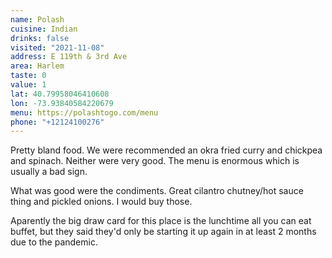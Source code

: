 ```yaml
---
name: Polash
cuisine: Indian
drinks: false
visited: "2021-11-08"
address: E 119th & 3rd Ave
area: Harlem
taste: 0
value: 1
lat: 40.79958046410608
lon: -73.93840584220679
menu: https://polashtogo.com/menu
phone: "+12124100276"
---
```


Pretty bland food. We were recommended an okra fried curry and chickpea and spinach. Neither were very good. The menu is enormous which is usually a bad sign. 

What was good were the condiments. Great cilantro chutney/hot sauce thing and pickled onions. I would buy those. 

Aparently the big draw card for this place is the lunchtime all you can eat buffet, but they said they'd only be starting it up again in at least 2 months due to the pandemic.
